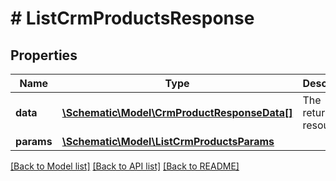 # # ListCrmProductsResponse

## Properties

Name | Type | Description | Notes
------------ | ------------- | ------------- | -------------
**data** | [**\Schematic\Model\CrmProductResponseData[]**](CrmProductResponseData.md) | The returned resources |
**params** | [**\Schematic\Model\ListCrmProductsParams**](ListCrmProductsParams.md) |  |

[[Back to Model list]](../../README.md#models) [[Back to API list]](../../README.md#endpoints) [[Back to README]](../../README.md)
